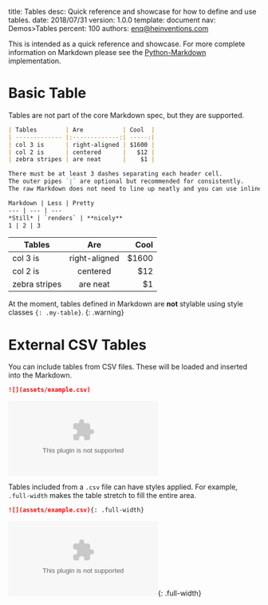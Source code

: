 title:      Tables
desc:       Quick reference and showcase for how to define and use tables.
date:       2018/07/31
version:    1.0.0
template:   document
nav:        Demos>Tables
percent:    100
authors:    enq@heinventions.com


This is intended as a quick reference and showcase. For more complete information on Markdown please see the [Python-Markdown](https://github.com/Python-Markdown/markdown) implementation.

# Basic Table

Tables are not part of the core Markdown spec, but they are supported.


```markdown
| Tables        | Are           | Cool  |
| ------------- |:-------------:| -----:|
| col 3 is      | right-aligned | $1600 |
| col 2 is      | centered      |   $12 |
| zebra stripes | are neat      |    $1 |

There must be at least 3 dashes separating each header cell.
The outer pipes `|` are optional but recommended for consistently.  
The raw Markdown does not need to line up neatly and you can use inline Markdown.

Markdown | Less | Pretty
--- | --- | ---
*Still* | `renders` | **nicely**
1 | 2 | 3

```

| Tables        | Are           | Cool  |
| ------------- |:-------------:| -----:|
| col 3 is      | right-aligned | $1600 |
| col 2 is      | centered      |   $12 |
| zebra stripes | are neat      |    $1 |

At the moment, tables defined in Markdown are **not** stylable using style classes `{: .my-table}`.
{: .warning}

<!-- | A  | B  | C  |
| -- | -- | -- |
| C1 | C2 | C3 |
| C1 | C2 | C3 |
| C1 | C2 | C3 |
| C1 | C2 | C3 |{: .full-width} -->

# External CSV Tables

You can include tables from CSV files.  These will be loaded and inserted into the Markdown.

```markdown
![](assets/example.csv)
```

![](assets/example.csv)

Tables included from a `.csv` file can have styles applied.  For example, `.full-width` makes the table stretch to fill the entire area.

```markdown
![](assets/example.csv){: .full-width}
```

![](assets/example.csv){: .full-width}
